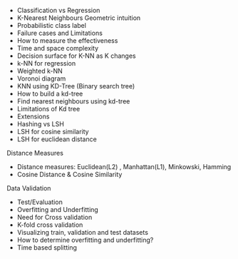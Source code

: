 
* Classification vs Regression 
* K-Nearest Neighbours Geometric intuition 
* Probabilistic class label
* Failure cases and Limitations 
* How to measure the effectiveness
* Time and space complexity 
* Decision surface for K-NN as K changes 
* k-NN for regression 
* Weighted k-NN
* Voronoi diagram
* KNN using KD-Tree (Binary search tree)
* How to build a kd-tree
* Find nearest neighbours using kd-tree
* Limitations of Kd tree
* Extensions
* Hashing vs LSH
* LSH for cosine similarity 
* LSH for euclidean distance

Distance Measures
* Distance measures: Euclidean(L2) , Manhattan(L1), Minkowski, Hamming  
* Cosine Distance & Cosine Similarity  

Data Validation

* Test/Evaluation  
* Overfitting and Underfitting  
* Need for Cross validation 
* K-fold cross validation 
* Visualizing train, validation and test datasets  
* How to determine overfitting and underfitting?  
* Time based splitting  


